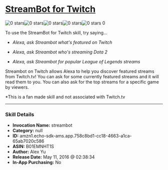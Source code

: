 # [StreamBot for Twitch](http://alexa.amazon.com/#skills/amzn1.echo-sdk-ams.app.758c8bd1-cc18-4663-a1ca-65ab7020c586)
![0 stars](../../images/ic_star_border_black_18dp_1x.png)![0 stars](../../images/ic_star_border_black_18dp_1x.png)![0 stars](../../images/ic_star_border_black_18dp_1x.png)![0 stars](../../images/ic_star_border_black_18dp_1x.png)![0 stars](../../images/ic_star_border_black_18dp_1x.png) 0

To use the StreamBot for Twitch skill, try saying...

* *Alexa, ask Streambot what's featured on Twitch*

* *Alexa, ask Streambot who's streaming Dota 2*

* *Alexa, ask Streambot for popular League of Legends streams*

Streambot on Twitch allows Alexa to help you discover featured streams from Twitch.tv! You can ask for some currently featured streams and it will read them to you. You can also ask for the top streams for a specific game by viewers.

*This is a fan made skill and not associated with Twitch.tv

***

### Skill Details

* **Invocation Name:** streambot
* **Category:** null
* **ID:** amzn1.echo-sdk-ams.app.758c8bd1-cc18-4663-a1ca-65ab7020c586
* **ASIN:** B01EMNHT1S
* **Author:** Alex Yu
* **Release Date:** May 11, 2016 @ 02:38:34
* **In-App Purchasing:** No
